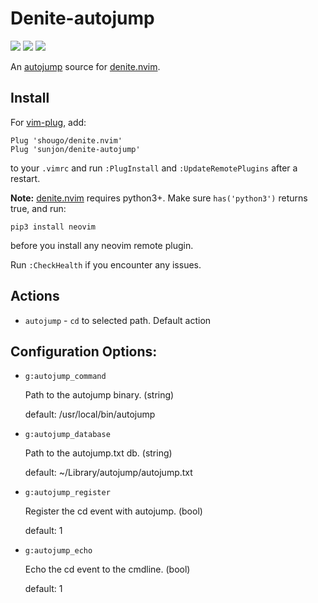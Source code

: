 # Denite-autojump

[![](http://img.shields.io/github/issues/sunjon/denite-autojump.svg)](https://github.com/sunjon/denite-autojump/issues)
[![](http://img.shields.io/badge/license-MIT-blue.svg)](LICENSE)
[![](https://img.shields.io/badge/doc-%3Ah%20denite--autojump.txt-red.svg)](doc/denite-autojump.txt)

An [autojump](https://github.com/wting/autojump) source for [denite.nvim](https://github.com/Shougo/denite.nvim).

## Install

For [vim-plug](https://github.com/junegunn/vim-plug), add:

    Plug 'shougo/denite.nvim'
    Plug 'sunjon/denite-autojump'

to your `.vimrc` and run `:PlugInstall` and `:UpdateRemotePlugins` after
a restart.

**Note:** [denite.nvim](https://github.com/Shougo/denite.nvim) requires python3+.
Make sure `has('python3')` returns true, and run:

    pip3 install neovim

before you install any neovim remote plugin.

Run `:CheckHealth` if you encounter any issues.

## Actions

* `autojump`              - `cd` to selected path. Default action

## Configuration Options:

- `g:autojump_command`

  Path to the autojump binary. (string) 

  default: /usr/local/bin/autojump

- `g:autojump_database`

  Path to the autojump.txt db. (string) 

  default: ~/Library/autojump/autojump.txt

- `g:autojump_register`

  Register the cd event with autojump. (bool)

  default: 1

- `g:autojump_echo`

  Echo the cd event to the cmdline. (bool)

  default: 1
